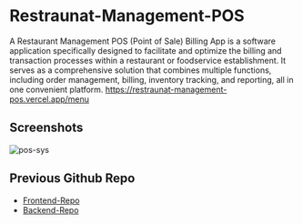 # Restraunat-Management-POS

A Restaurant Management POS (Point of Sale) Billing App is a software application specifically designed to facilitate and optimize the billing and transaction processes within a restaurant or foodservice establishment. It serves as a comprehensive solution that combines multiple functions, including order management, billing, inventory tracking, and reporting, all in one convenient platform.
  https://restraunat-management-pos.vercel.app/menu


## Screenshots
![pos-sys](https://github.com/shashankkumar32/Restraunat-Management-POS/assets/128375008/45738922-0b7d-425e-a387-fdb7c52690ad)




## Previous Github Repo

 - [Frontend-Repo](https://github.com/abc704/POS)
 - [Backend-Repo](https://github.com/abc704/POS-updated-)
 

